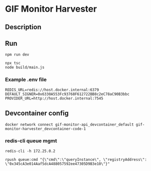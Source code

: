 # GIF Monitor Harvester

## Description


## Run

```
npm run dev
```

```
npx tsc
node build/main.js
```

### Example .env file

```
REDIS_URL=redis://host.docker.internal:6379
DEFAULT_SIGNER=0x6330A553Fc93768F612722BB8c2eC78aC90B3bbc
PROVIDER_URL=http://host.docker.internal:7545
```

## Devcontainer config

```
docker network connect gif-monitor-api_devcontainer_default gif-monitor-harvester_devcontainer-code-1
```

### redis-cli queue mgmt

```
redis-cli -h 172.25.0.2

rpush queue:cmd "{\"cmd\":\"queryInstance\", \"registryAddress\": \"0x345cA3e014Aaf5dcA488057592ee47305D9B3e10\"}"
```
